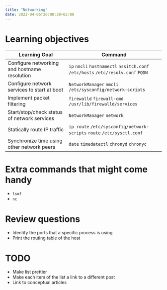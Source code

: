 ```yaml
---
title: "Networking"
date: 2022-04-06T20:00:30+02:00
---
```


# Learning objectives

|           Learning Goal                        |                               Command                                            |
| ---------------------------------------------- | -------------------------------------------------------------------------------- |
| Configure networking and hostname resolution   | `ip` `nmcli` `hostnamectl` `nssitch.conf` `/etc/hosts` `/etc/resolv.conf` `FQDN` |
| Configure network services to start at boot    | `NetworkManager` `nmcli` `/etc/sysconfig/network-scripts`                        |
| Implement packet filtering                     | `firewalld` `firewall-cmd` `/usr/lib/firewalld/services`                         |
| Start/stop/check status of network services    | `NetworkManager` `network`                                                       |   
| Statically route IP traffic                    | `ip route` `/etc/sysconfig/network-scripts` `route` `/etc/sysctl.conf`   |
| Synchronize time using other network peers     | `date` `timedatectl` `chronyd` `chronyc`                                         |

# Extra commands that might come handy

* `lsof`
* `nc`

# Review questions

* Identify the ports that a specific process is using
* Print the routing table of the host

# TODO

* Make list prettier
* Make each item of the list a link to a different post
* Link to conceptual articles
